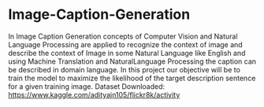 # Image-Caption-Generation
In Image Caption Generation concepts of Computer Vision and Natural Language Processing are
applied to recognize the context of image and describe the context of Image in some Natural 
Language like English and using Machine Translation and NaturalLanguage Processing the
caption can be described in domain language.
In this project our objective will be to train the model to maximize the likelihood of the target
description sentence for a given training image.
Dataset Downloaded: https://www.kaggle.com/adityajn105/flickr8k/activity

